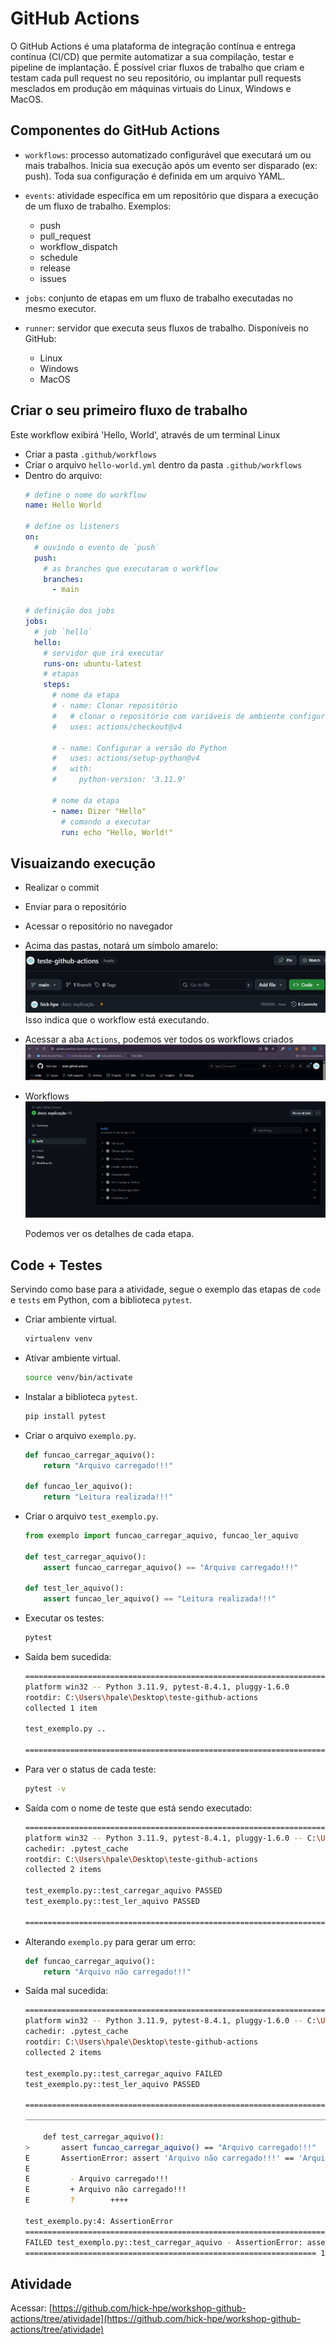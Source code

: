 # GitHub Actions

O GitHub Actions é uma plataforma de integração contínua e entrega contínua (CI/CD) que permite automatizar a sua compilação, testar e pipeline de implantação. É possível criar fluxos de trabalho que criam e testam cada pull request no seu repositório, ou implantar pull requests mesclados em produção em máquinas virtuais do Linux, Windows e MacOS.

## Componentes do GitHub Actions

- `workflows`: processo automatizado configurável que executará um ou mais trabalhos. Inicia sua execução após um evento ser disparado (ex: push). Toda sua configuração é definida em um arquivo YAML.

- `events`: atividade específica em um repositório que dispara a execução de um fluxo de trabalho. Exemplos:
    - push
    - pull_request
    - workflow_dispatch
    - schedule
    - release
    - issues

- `jobs`: conjunto de etapas em um fluxo de trabalho executadas no mesmo executor.

- `runner`: servidor que executa seus fluxos de trabalho. Disponíveis no GitHub:
    - Linux
    - Windows
    - MacOS

## Criar o seu primeiro fluxo de trabalho

Este workflow exibirá 'Hello, World', através de um terminal Linux
- Criar a pasta `.github/workflows`
- Criar o arquivo `hello-world.yml` dentro da pasta `.github/workflows`
- Dentro do arquivo:
    ```yaml
    # define o nome do workflow
    name: Hello World
    
    # define os listeners
    on:
      # ouvindo o evento de `push`
      push:
        # as branches que executaram o workflow
        branches:
          - main
    
    # definição dos jobs
    jobs:
      # job `hello`
      hello:
        # servidor que irá executar
        runs-on: ubuntu-latest
        # etapas
        steps:
          # nome da etapa
          # - name: Clonar repositório
          #   # clonar o repositório com variáveis de ambiente configuradas
          #   uses: actions/checkout@v4
          
          # - name: Configurar a versão do Python
          #   uses: actions/setup-python@v4
          #   with:
          #     python-version: '3.11.9'
    
          # nome da etapa
          - name: Dizer "Hello"
            # comando a executar
            run: echo "Hello, World!"
    ```
## Visuaizando execução

- Realizar o commit
- Enviar para o repositório
- Acessar o repositório no navegador
- Acima das pastas, notará um símbolo amarelo:
    ![Imagem](assets/img/sinal.png)
    Isso indica que o workflow está executando.

- Acessar a aba `Actions`, podemos ver todos os workflows criados
    ![Imagem](assets/img/aba-actions.png)

- Workflows
    ![Imagem](assets/img/image.png)

    Podemos ver os detalhes de cada etapa.

## Code + Testes
Servindo como base para a atividade, segue o exemplo das etapas de `code` e `tests` em Python, com a biblioteca `pytest`.
- Criar ambiente virtual.
    ```bash
    virtualenv venv
    ```
- Ativar ambiente virtual.
    ```bash
    source venv/bin/activate
    ```
- Instalar a biblioteca `pytest`.
    ```bash
    pip install pytest
    ```
- Criar o arquivo `exemplo.py`.
    ```python
    def funcao_carregar_aquivo():
        return "Arquivo carregado!!!"

    def funcao_ler_aquivo():
        return "Leitura realizada!!!"
    ```
- Criar o arquivo `test_exemplo.py`.
    ```python
    from exemplo import funcao_carregar_aquivo, funcao_ler_aquivo

    def test_carregar_aquivo():
        assert funcao_carregar_aquivo() == "Arquivo carregado!!!"
        
    def test_ler_aquivo():
        assert funcao_ler_aquivo() == "Leitura realizada!!!"
    ```
- Executar os testes:
    ```bash
    pytest
    ```
- Saída bem sucedida:
    ```bash
    ===================================================================== test session starts =====================================================================
    platform win32 -- Python 3.11.9, pytest-8.4.1, pluggy-1.6.0
    rootdir: C:\Users\hpale\Desktop\teste-github-actions
    collected 1 item                                                                                                                                               

    test_exemplo.py ..                                                                                                                                    [100%] 

    ====================================================================== 2 passed in 0.03s ======================================================================
    ```
- Para ver o status de cada teste:
    ```bash
    pytest -v
    ```
- Saída com o nome de teste que está sendo executado:
    ```bash
    ===================================================================== test session starts =====================================================================
    platform win32 -- Python 3.11.9, pytest-8.4.1, pluggy-1.6.0 -- C:\Users\hpale\Desktop\teste-github-actions\venv\Scripts\python.exe
    cachedir: .pytest_cache
    rootdir: C:\Users\hpale\Desktop\teste-github-actions
    collected 2 items                                                                                                                                              

    test_exemplo.py::test_carregar_aquivo PASSED                                                                                                                  [ 50%]
    test_exemplo.py::test_ler_aquivo PASSED                                                                                                                  [100%]

    ====================================================================== 2 passed in 0.05s ======================================================================
    ```
- Alterando `exemplo.py` para gerar um erro:
    ```python
    def funcao_carregar_aquivo():
        return "Arquivo não carregado!!!"
    
    ```
- Saída mal sucedida:
    ```bash
    ===================================================================== test session starts =====================================================================
    platform win32 -- Python 3.11.9, pytest-8.4.1, pluggy-1.6.0 -- C:\Users\hpale\Desktop\teste-github-actions\venv\Scripts\python.exe
    cachedir: .pytest_cache
    rootdir: C:\Users\hpale\Desktop\teste-github-actions
    collected 2 items                                                                                                                                              

    test_exemplo.py::test_carregar_aquivo FAILED                                                                                                             [ 50%]
    test_exemplo.py::test_ler_aquivo PASSED                                                                                                                  [100%]

    ========================================================================== FAILURES ===========================================================================
    ____________________________________________________________________ test_carregar_aquivo _____________________________________________________________________

        def test_carregar_aquivo():
    >       assert funcao_carregar_aquivo() == "Arquivo carregado!!!"
    E       AssertionError: assert 'Arquivo não carregado!!!' == 'Arquivo carregado!!!'
    E
    E         - Arquivo carregado!!!
    E         + Arquivo não carregado!!!
    E         ?        ++++

    test_exemplo.py:4: AssertionError
    =================================================================== short test summary info =================================================================== 
    FAILED test_exemplo.py::test_carregar_aquivo - AssertionError: assert 'Arquivo não carregado!!!' == 'Arquivo carregado!!!'
    ================================================================= 1 failed, 1 passed in 0.41s =================================================================
    ```

## Atividade

Acessar: [https://github.com/hick-hpe/workshop-github-actions/tree/atividade](https://github.com/hick-hpe/workshop-github-actions/tree/atividade)
